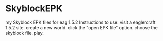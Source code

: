 # SkyblockEPK
my Skyblock EPK files for eag 1.5.2
Instructions to use:
 visit a eaglercraft 1.5.2 site.
 create a new world.
 click the "open EPK file" option.
 choose the skyblock file.
 play.
